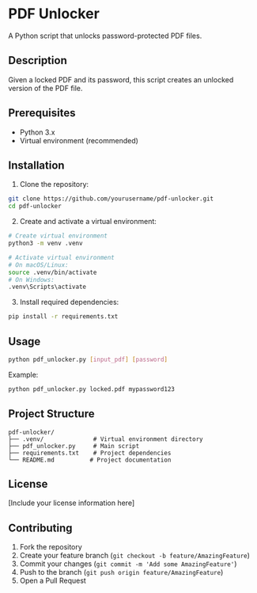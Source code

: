 # PDF Unlocker

A Python script that unlocks password-protected PDF files.

## Description

Given a locked PDF and its password, this script creates an unlocked version of the PDF file.

## Prerequisites

- Python 3.x
- Virtual environment (recommended)

## Installation

1. Clone the repository:
```bash
git clone https://github.com/yourusername/pdf-unlocker.git
cd pdf-unlocker
```

2. Create and activate a virtual environment:
```bash
# Create virtual environment
python3 -m venv .venv

# Activate virtual environment
# On macOS/Linux:
source .venv/bin/activate
# On Windows:
.venv\Scripts\activate
```

3. Install required dependencies:
```bash
pip install -r requirements.txt
```

## Usage

```bash
python pdf_unlocker.py [input_pdf] [password]
```

Example:
```bash
python pdf_unlocker.py locked.pdf mypassword123
```

## Project Structure
```
pdf-unlocker/
├── .venv/              # Virtual environment directory
├── pdf_unlocker.py     # Main script
├── requirements.txt    # Project dependencies
└── README.md          # Project documentation
```

## License

[Include your license information here]

## Contributing

1. Fork the repository
2. Create your feature branch (`git checkout -b feature/AmazingFeature`)
3. Commit your changes (`git commit -m 'Add some AmazingFeature'`)
4. Push to the branch (`git push origin feature/AmazingFeature`)
5. Open a Pull Request